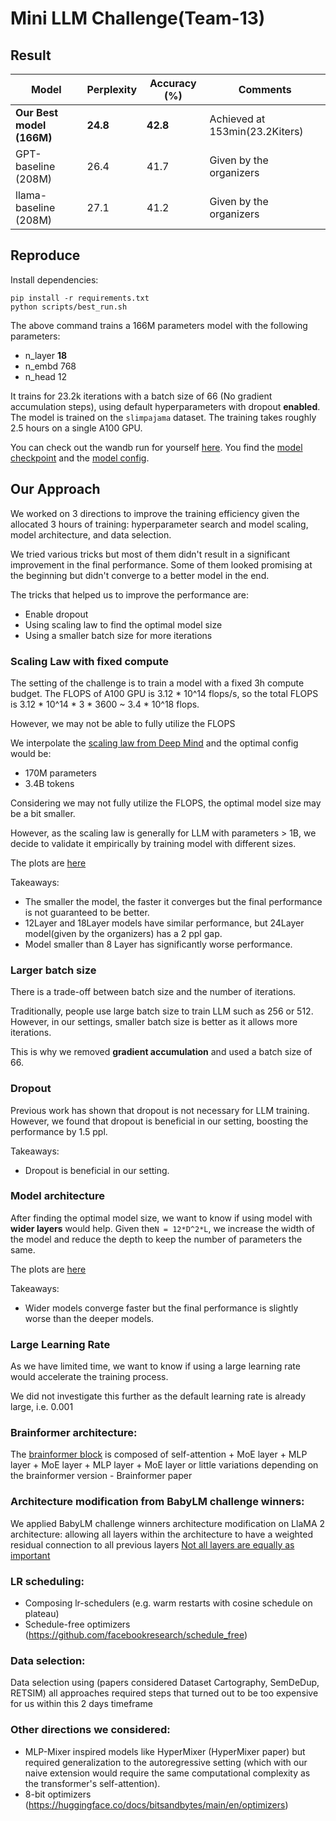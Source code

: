 # Mini LLM Challenge(Team-13)


## Result

| Model                     | Perplexity | Accuracy (%)   | Comments                       |
|---------------------------|------------|----------------|--------------------------------|
| **Our Best model (166M)** | **24.8**   | **42.8**       | Achieved at 153min(23.2Kiters) |
| GPT-baseline (208M)       | 26.4       | 41.7           | Given by the organizers        |
| llama-baseline (208M)     | 27.1       | 41.2           | Given by the organizers        |



## Reproduce 

Install dependencies: 

```
pip install -r requirements.txt
python scripts/best_run.sh
```

The above command trains a 166M parameters model with the following parameters:
- n_layer **18**
- n_embd 768 
- n_head 12

It trains for 23.2k iterations with a batch size of 66 (No gradient accumulation steps), using default hyperparameters with dropout **enabled**. 
The model is trained on the `slimpajama` dataset. 
The training takes roughly 2.5 hours on a single A100 GPU.

You can check out the wandb run for yourself [here](https://api.wandb.ai/links/lauzhack-llm/1s5gkhkm).
You find the [model checkpoint](https://drive.google.com/file/d/1Byj1gQRN-Lf2XqFmvCQMiNA_4aTjmDkO/view?usp=sharing) and the [model config](assets/best_run_summary_config.json). 

## Our Approach

We worked on 3 directions to improve the training efficiency given the allocated 3 hours of training: hyperparameter search and model scaling, model architecture, and data selection. 

We tried various tricks but most of them didn't result in a significant improvement in the final performance.
Some of them looked promising at the beginning but didn't converge to a better model in the end.

The tricks that helped us to improve the performance are:
- Enable dropout
- Using scaling law to find the optimal model size
- Using a smaller batch size for more iterations

### Scaling Law with fixed compute

The setting of the challenge is to train a model with a fixed 3h compute budget.
The FLOPS of A100 GPU is 3.12 * 10^14 flops/s, so the total FLOPS is 3.12 * 10^14 * 3 * 3600 ~ 3.4 * 10^18 flops.

However, we may not be able to fully utilize the FLOPS

We interpolate the [scaling law from Deep Mind](https://arxiv.org/pdf/2203.15556.pdf) and the optimal config would be:
- 170M parameters
- 3.4B tokens

Considering we may not fully utilize the FLOPS, the optimal model size may be a bit smaller.

However, as the scaling law is generally for LLM with parameters > 1B, we decide to validate it empirically by training model with different sizes.

The plots are [here](https://api.wandb.ai/links/lauzhack-llm/df512dsi)

Takeaways:
- The smaller the model, the faster it converges but the final performance is not guaranteed to be better.
- 12Layer and 18Layer models have similar performance, but 24Layer model(given by the organizers) has a 2 ppl gap.
- Model smaller than 8 Layer has significantly worse performance.
  
### Larger batch size

There is a trade-off between batch size and the number of iterations.

Traditionally, people use large batch size to train LLM such as 256 or 512. 
However, in our settings, smaller batch size is better as it allows more iterations.

This is why we removed **gradient accumulation** and used a batch size of 66.

### Dropout

Previous work has shown that dropout is not necessary for LLM training.
However, we found that dropout is beneficial in our setting, boosting the performance by 1.5 ppl.

Takeaways:
- Dropout is beneficial in our setting.

### Model architecture

After finding the optimal model size, we want to know if using model with **wider layers** would help.
Given the`N = 12*D^2*L`, we increase the width of the model and reduce the depth to keep the number of parameters the same.

The plots are [here](https://wandb.ai/lauzhack-llm/width_depth_3h/reports/width-VS-depth--Vmlldzo3NjM1NTkz)

Takeaways:
- Wider models converge faster but the final performance is slightly worse than the deeper models.

### Large Learning Rate

As we have limited time, we want to know if using a large learning rate would accelerate the training process.

We did not investigate this further as the default learning rate is already large, i.e. 0.001

### Brainformer architecture: 
The [brainformer block](https://arxiv.org/pdf/2306.00008.pdf) is composed of self-attention + MoE layer + MLP layer + MoE layer + MLP layer + MoE layer or little variations depending on the brainformer version - Brainformer paper

### Architecture modification from BabyLM challenge winners:
We applied BabyLM challenge winners architecture modification on LlaMA 2 architecture: allowing all layers within the architecture to have a weighted residual connection to all previous layers 
[Not all layers are equally as important](https://arxiv.org/pdf/2311.02265.pdf)

### LR scheduling:

- Composing lr-schedulers (e.g. warm restarts with cosine schedule on plateau)
- Schedule-free optimizers (https://github.com/facebookresearch/schedule_free)

### Data selection:
Data selection using (papers considered Dataset Cartography, SemDeDup, RETSIM) all approaches required steps that turned out to be too expensive for us within this 2 days timeframe



### Other directions we considered:
- MLP-Mixer inspired models like HyperMixer (HyperMixer paper) but required generalization to the autoregressive setting (which with our naive extension would require the same computational complexity as the transformer's self-attention).
- 8-bit optimizers (https://huggingface.co/docs/bitsandbytes/main/en/optimizers)

